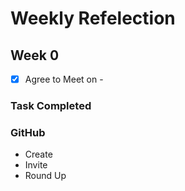 # Weekly Refelection

## Week 0
- [x] Agree to Meet on -
### Task Completed
### GitHub
* Create
* Invite
* Round Up